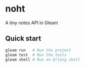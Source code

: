 # noht

A tiny notes API in Gleam

## Quick start

```bash
gleam run   # Run the project
gleam test  # Run the tests
gleam shell # Run an Erlang shell
```
